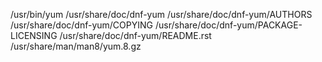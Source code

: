 /usr/bin/yum
/usr/share/doc/dnf-yum
/usr/share/doc/dnf-yum/AUTHORS
/usr/share/doc/dnf-yum/COPYING
/usr/share/doc/dnf-yum/PACKAGE-LICENSING
/usr/share/doc/dnf-yum/README.rst
/usr/share/man/man8/yum.8.gz
